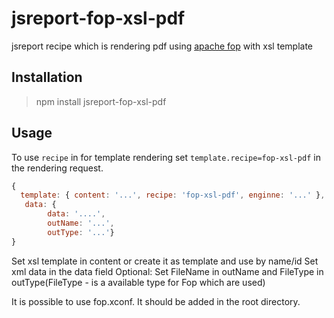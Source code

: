 # jsreport-fop-xsl-pdf


jsreport recipe which is rendering pdf using [apache fop](https://xmlgraphics.apache.org/fop/) with xsl template



## Installation
> npm install jsreport-fop-xsl-pdf

## Usage
To use `recipe` in for template rendering set `template.recipe=fop-xsl-pdf` in the rendering request.

```js
{
  template: { content: '...', recipe: 'fop-xsl-pdf', enginne: '...' },
   data: {
        data: '....',
        outName: '...',
        outType: '...'}
}
```
Set xsl template in content or create it as template and use by name/id
Set xml data in the data field
Optional:
Set FileName in outName and FileType in outType(FileType - is a available type for Fop which are used) 

It is possible to use fop.xconf. It should be added in the root directory.
